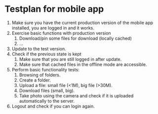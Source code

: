 # Testplan for mobile app

1. Make sure you have the current production version of the mobile app installed, you are logged in and it works. 
2. Exercise basic functions with production version
   1. Download/pin some files for download (locally cached)
   2. ...
3. Update to the test version.
5. Check if the previous state is kept
   1. Make sure that you are still logged in after update.
   2. Make sure that cached files in the offline mode are accessible.
6. Perform basic functionality tests:
   1. Browsing of folders.
   2. Create a folder.
   3. Upload a file: small file (<1M), big file (>30M).
   4. Download files (small, big).
   5. Take photo using the camera and check if it is uploaded automatically to the server.
7. Logout and check if you can login again.
  
